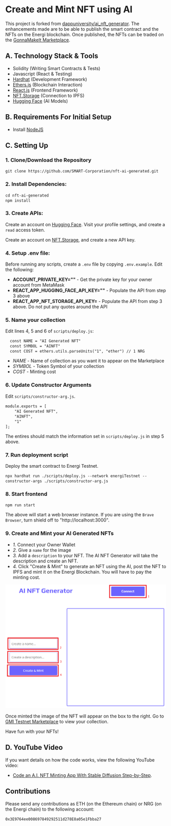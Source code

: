 # Create and Mint NFT using AI

This project is forked from [dappuniversity/ai_nft_generator](https://github.com/dappuniversity/ai_nft_generator). The enhancements made are to be able to publish the smart contract and the NFTs on the Energi blockchain. Once published, the NFTs can be traded on the [GonnaMakeIt Marketplace](https://gonnamakeit.com).

## A. Technology Stack & Tools

- Solidity (Writing Smart Contracts & Tests)
- Javascript (React & Testing)
- [Hardhat](https://hardhat.org/) (Development Framework)
- [Ethers.js](https://docs.ethers.io/v5/) (Blockchain Interaction)
- [React.js](https://reactjs.org/) (Frontend Framework)
- [NFT.Storage](https://nft.storage/) (Connection to IPFS)
- [Hugging Face](https://huggingface.co/) (AI Models)

## B. Requirements For Initial Setup
- Install [NodeJS](https://nodejs.org/en/)

## C. Setting Up
### 1. Clone/Download the Repository
```
git clone https://github.com/SMART-Corporation/nft-ai-generated.git
```
### 2. Install Dependencies:
```
cd nft-ai-generated
npm install
```

### 3. Create APIs:

Create an account on [Hugging Face](https://huggingface.co/). Visit your profile settings, and create a `read` access token.

Create an account on [NFT.Storage](https://nft.storage/), and create a new API key.

### 4. Setup .env file:
Before running any scripts, create a `.env` file by copying `.env.example`. Edit the following:

- **ACCOUNT_PRIVATE_KEY=""** - Get the private key for your owner account from MetaMask
- **REACT_APP_HUGGING_FACE_API_KEY=""** - Populate the API from step 3 above
- **REACT_APP_NFT_STORAGE_API_KEY=** - Populate the API from step 3 above. Do not put any quotes around the API

### 5. Name your collection

Edit lines 4, 5 and 6 of `scripts/deploy.js`:

```
  const NAME = "AI Generated NFT"
  const SYMBOL = "AINFT"
  const COST = ethers.utils.parseUnits("1", "ether") // 1 NRG
```

- *NAME* - Name of collection as you want it to appear on the Marketplace
- *SYMBOL* - Token Symbol of your collection
- *COST* - Minting cost


### 6. Update Constructor Arguments

Edit `scripts/constructor-arg.js`. 

```
module.exports = [
    "AI Generated NFT", 
    "AINFT", 
    "1"
];
```

The entires should match the information set in `scripts/deploy.js` in step 5 above.


### 7. Run deployment script

Deploy the smart contract to Energi Testnet.

```
npx hardhat run ./scripts/deploy.js --network energiTestnet --constructor-args ./scripts/constructor-arg.js
```

### 8. Start frontend

```
npm run start
```

The above will start a web browser instance. If you are using the `Brave Browser`, turn shield off to "http://localhost:3000".


### 9. Create and Mint your AI Generated NFTs

- *1.* Connect your Owner Wallet
- *2.* Give a `name` for the image
- *3.* Add a `description` to your NFT. The AI NFT Generator will take the description and create an NFT. 
- *4.* Click "Create & Mint" to generate an NFT using the AI, post the NFT to IPFS and mint it on the Energi Blockchain. You will have to pay the minting cost. 

![Webpage](src/assets/img/webpage.png)

Once minted the image of the NFT will appear on the box to the right. Go to [GMI Testnet Marketplace](https://nrg.test.gonnamakeit.com) to view your collection.

Have fun with your NFTs!

## D. YouTube Video

If you want details on how the code works, view the following YouTube video:
- [Code an A.I. NFT Minting App With Stable Diffusion Step-by-Step](https://www.youtube.com/watch?v=myascjqPnFc).

## Contributions

Please send any contributions as ETH (on the Ethereum chain) or NRG (on the Energi chain) to the following account:

```
0x3E9764ee008697849292511d278E8a05e1Fbba27
```
